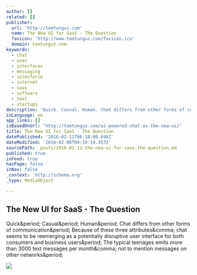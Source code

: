 ```yaml
---
author: []
related: []
publisher:
  url: 'http://tomtunguz.com'
  name: The New UI for SaaS - The Question
  favicon: 'http://www.tomtunguz.com/favicon.ico'
  domain: tomtunguz.com
keywords:
  - chat
  - user
  - interfaces
  - messaging
  - salesforce
  - internet
  - saas
  - software
  - text
  - startups
description: 'Quick. Casual. Human. Chat differs from other forms of communication. Because of these three attributes, chat seems to be reemerging as a potentially disruptive user interface for both consumers and business users. The typical teenages emits more than 3000 text messages per month, not to mention messages on other networks.'
inLanguage: en
app_links: []
isBasedOnUrl: 'http://tomtunguz.com/ai-powered-chat-as-the-new-ui/'
title: The New UI for SaaS - The Question
datePublished: '2016-02-11T06:18:00.698Z'
dateModified: '2016-02-08T04:19:14.357Z'
sourcePath: _posts/2016-02-11-the-new-ui-for-saas-the-question.md
published: true
inFeed: true
hasPage: false
inNav: false
_context: 'http://schema.org'
_type: MediaObject

---
```

<article style=""><h1>The New UI for SaaS - The Question</h1><p>Quick&amp;period; Casual&amp;period; Human&amp;period; Chat differs from other forms of communication&amp;period; Because of these three attributes&amp;comma; chat seems to be reemerging as a potentially disruptive user interface for both consumers and business users&amp;period; The typical teenages emits more than 3000 text messages per month&amp;comma; not to mention messages on other networks&amp;period;</p><img src="http://www.tomtunguz.com/images/chat_bubbles.jpg" /></article>